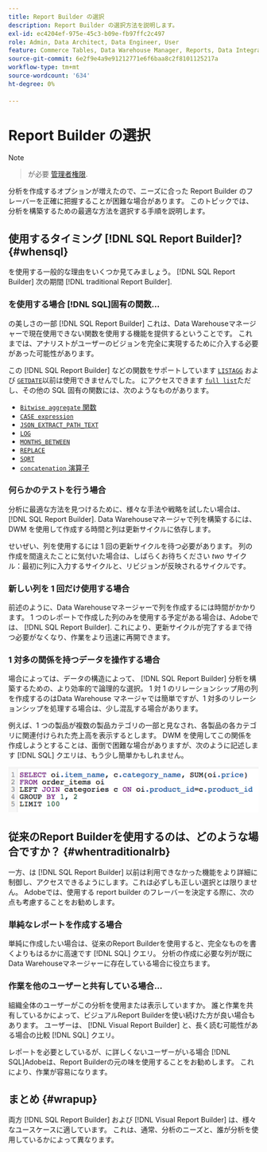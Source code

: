 ```yaml
---
title: Report Builder の選択
description: Report Builder の選択方法を説明します。
exl-id: ec4204ef-975e-45c3-b09e-fb97ffc2c497
role: Admin, Data Architect, Data Engineer, User
feature: Commerce Tables, Data Warehouse Manager, Reports, Data Integration
source-git-commit: 6e2f9e4a9e91212771e6f6baa8c2f8101125217a
workflow-type: tm+mt
source-wordcount: '634'
ht-degree: 0%

---
```


# Report Builder の選択

>[!NOTE]
>>が必要 [管理者権限](../../administrator/user-management/user-management.md).

分析を作成するオプションが増えたので、ニーズに合った Report Builder のフレーバーを正確に把握することが困難な場合があります。 このトピックでは、分析を構築するための最適な方法を選択する手順を説明します。

## 使用するタイミング [!DNL SQL Report Builder]? {#whensql}

を使用する一般的な理由をいくつか見てみましょう。 [!DNL SQL Report Builder] 次の期間 [!DNL traditional Report Builder].

### を使用する場合 [!DNL SQL]固有の関数…

の美しさの一部 [!DNL SQL Report Builder] これは、Data Warehouseマネージャーで現在使用できない関数を使用する機能を提供するということです。 これまでは、アナリストがユーザーのビジョンを完全に実現するために介入する必要があった可能性があります。

この [!DNL SQL Report Builder] などの関数をサポートしています [`LISTAGG`](https://docs.aws.amazon.com/redshift/latest/dg/r_LISTAGG.html) および [`GETDATE`](https://docs.aws.amazon.com/redshift/latest/dg/r_GETDATE.html)以前は使用できませんでした。 にアクセスできます [`full list`](https://docs.aws.amazon.com/redshift/latest/dg/c_SQL_functions.html)ただし、その他の SQL 固有の関数には、次のようなものがあります。

* [`Bitwise aggregate` 関数](https://docs.aws.amazon.com/redshift/latest/dg/c_bitwise_aggregate_functions.html)
* [`CASE expression`](https://docs.aws.amazon.com/redshift/latest/dg/r_CASE_function.html)
* [`JSON_EXTRACT_PATH_TEXT`](https://docs.aws.amazon.com/redshift/latest/dg/JSON_EXTRACT_PATH_TEXT.html)
* [`LOG`](https://docs.aws.amazon.com/redshift/latest/dg/r_LOG.html)
* [`MONTHS_BETWEEN`](https://docs.aws.amazon.com/redshift/latest/dg/r_MONTHS_BETWEEN_function.html)
* [`REPLACE`](https://docs.aws.amazon.com/redshift/latest/dg/r_REPLACE.html)
* [`SQRT`](https://docs.aws.amazon.com/redshift/latest/dg/r_SQRT.html)
* [`concatenation` 演算子](https://docs.aws.amazon.com/redshift/latest/dg/r_concat_op.html)

### 何らかのテストを行う場合

分析に最適な方法を見つけるために、様々な手法や戦略を試したい場合は、 [!DNL SQL Report Builder]. Data Warehouseマネージャで列を構築するには、DWM を使用して作成する時間と列は更新サイクルに依存します。

せいぜい、列を使用するには 1 回の更新サイクルを待つ必要があります。 列の作成を間違えたことに気付いた場合は、しばらくお待ちください *two* サイクル：最初に列に入力するサイクルと、リビジョンが反映されるサイクルです。

### 新しい列を 1 回だけ使用する場合

前述のように、Data Warehouseマネージャーで列を作成するには時間がかかります。 1 つのレポートで作成した列のみを使用する予定がある場合は、Adobeでは、 [!DNL SQL Report Builder]. これにより、更新サイクルが完了するまで待つ必要がなくなり、作業をより迅速に再開できます。

### 1 対多の関係を持つデータを操作する場合

場合によっては、データの構造によって、 [!DNL SQL Report Builder] 分析を構築するための、より効率的で論理的な選択。 1 対 1 のリレーションシップ用の列を作成するのはData Warehouse マネージャでは簡単ですが、1 対多のリレーションシップを処理する場合は、少し混乱する場合があります。

例えば、1 つの製品が複数の製品カテゴリの一部と見なされ、各製品の各カテゴリに関連付けられた売上高を表示するとします。 DWM を使用してこの関係を作成しようとすることは、面倒で困難な場合がありますが、次のように記述します [!DNL SQL] クエリは、もう少し簡単かもしれません。

![](../../assets/When_should_I_use_the_RB_2.png)

## 従来のReport Builderを使用するのは、どのような場合ですか？ {#whentraditionalrb}

一方、は [!DNL SQL Report Builder] 以前は利用できなかった機能をより詳細に制御し、アクセスできるようにします。これは必ずしも正しい選択とは限りません。 Adobeでは、使用する report builder のフレーバーを決定する際に、次の点も考慮することをお勧めします。

### 単純なレポートを作成する場合

単純に作成したい場合は、従来のReport Builderを使用すると、完全なものを書くよりもはるかに高速です [!DNL SQL] クエリ。 分析の作成に必要な列が既にData Warehouseマネージャーに存在している場合に役立ちます。

### 作業を他のユーザーと共有している場合…

組織全体のユーザーがこの分析を使用または表示していますか。 誰と作業を共有しているかによって、ビジュアルReport Builderを使い続けた方が良い場合もあります。 ユーザーは、 [!DNL Visual Report Builder] と、長く読む可能性がある場合の比較 [!DNL SQL] クエリ。

レポートを必要としているが、に詳しくないユーザーがいる場合 [!DNL SQL]Adobeは、Report Builderの元の味を使用することをお勧めします。 これにより、作業が容易になります。

## まとめ {#wrapup}

両方 [!DNL SQL Report Builder] および [!DNL Visual Report Builder] は、様々なユースケースに適しています。 これは、通常、分析のニーズと、誰が分析を使用しているかによって異なります。
